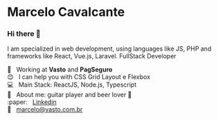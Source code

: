 # Marcelo Cavalcante

### Hi there 👋

I am specialized in web development, using languages like JS, PHP and frameworks like React, Vue.js, Laravel.
FullStack Developer

 :rocket:  &nbsp; Working at **Vasto** and **PagSeguro**
 <br/> :blush: &nbsp; I can help you with CSS Grid Layout e Flexbox
 <br/> :computer: &nbsp; Main Stack: ReactJS, Node.js, Typescript
 <br/> :guitar: &nbsp; About me: guitar player and beer lover :beer:
 <br/> :paper: &nbsp; [Linkedin](https://www.linkedin.com/in/cavalcantemarcelo/)
 <br/> :email: &nbsp; [marcelo@vasto.com.br](mailto:marcelo@vasto.com.br)
